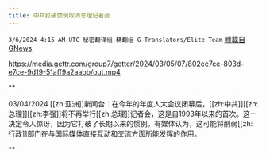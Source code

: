 ```yaml
---
title: 中共打破惯例取消总理记者会
---
```

`3/6/2024 4:15 AM UTC 秘密翻译组-精翻组 G-Translators/Elite Team` [轉載自GNews](https://gnews.org/articles/2369192)


https://media.gettr.com/group7/getter/2024/03/05/07/802ec7ce-803d-e7ce-9d19-51aff9a2aabb/out.mp4


**

03/04/2024 [[zh:亚洲]]新闻台：在今年的年度人大会议闭幕后，[[zh:中共]][[zh:总理]][[zh:李强]]将不再举行[[zh:总理]]记者会，这是自1993年以来的首次。这一决定令人惊讶，因为它打破了长期以来的惯例。有媒体认为，这可能将削弱[[zh:行政]]部门在与国际媒体直接互动和交流方面所能发挥的作用。

**

